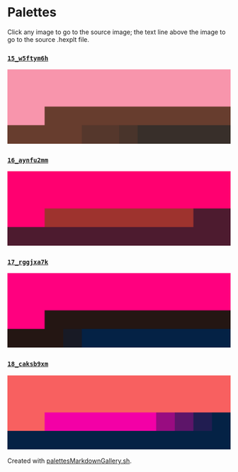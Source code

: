 # Palettes

Click any image to go to the source image; the text line above the image to go to the source .hexplt file.

### [`15_w5ftym6h`](15_w5ftym6h.hexplt)

[ ![15_w5ftym6h.png](15_w5ftym6h.png) ](15_w5ftym6h.png)

### [`16_aynfu2mm`](16_aynfu2mm.hexplt)

[ ![16_aynfu2mm.png](16_aynfu2mm.png) ](16_aynfu2mm.png)

### [`17_rggjxa7k`](17_rggjxa7k.hexplt)

[ ![17_rggjxa7k.png](17_rggjxa7k.png) ](17_rggjxa7k.png)

### [`18_caksb9xm`](18_caksb9xm.hexplt)

[ ![18_caksb9xm.png](18_caksb9xm.png) ](18_caksb9xm.png)

Created with [palettesMarkdownGallery.sh](https://github.com/earthbound19/_ebDev/blob/master/scripts/imgAndVideo/palettesMarkdownGallery.sh).